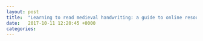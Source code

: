 ```yaml
---
layout: post
title:  "Learning to read medieval handwriting: a guide to online resources"
date:   2017-10-11 12:20:45 +0000
categories: 
---
```


